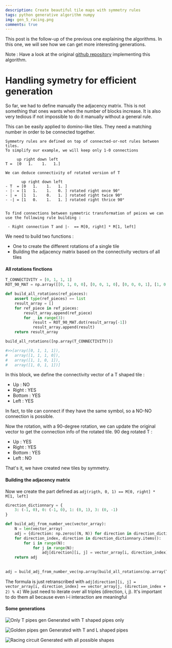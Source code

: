 ```yaml
---
description: Create beautiful tile maps with symmetry rules
tags: python generative algorithm numpy 
img: gen_5_racing.png
comments: true
---
```


This post is the follow-up of the previous one explaining the algorithms. In this one, we will see how we can get more interesting generations.

Note : Have a look at the original [github repository](https://github.com/mxgmn/WaveFunctionCollapse) implementing this algorithm.


# Handling symetry for efficient generation

So far, we had to define manually the adjacency matrix. This is not something that ones wants when the number of blocks increase. It is also very tedious if not impossible to do it manually without a general rule.

This can be easily applied to domino-like tiles.
They need a matching number in order to be connected together.

```
Symmetry rules are defined on top of connected-or-not rules between tiles.
To simplify our example, we will keep only 1-0 connections
 
     up right down left 
T =  [0   1.    1.   1.]

We can deduce connectivity of rotated version of T

       up right down left 
- T  = [0   1.    1.   1. ]
- |- = [1   1.    1.   0. ] rotated right once 90° 
- | =  [1   1.    0.   1. ] rotated right twice 90° 
- -| = [1   0.    1.   1. ] rotated right thrice 90° 


To find connections between symmetric transformation of peices we can use the following rule building : 

 - Right connection T and |-  == M[0, right] * M[1, left]
```

We need to build two functions : 
- One to create the different rotations of a single tile
- Building the adjacency matrix based on the connectivity vectors of all tiles


#### All rotations finctions

```python
T_CONNECTIVITY = [0, 1, 1, 1]
ROT_90_MAT = np.array([[0, 1, 0, 0], [0, 0, 1, 0], [0, 0, 0, 1], [1, 0, 0, 0]])

def build_all_rotations(ref_pieces):
    assert type(ref_pieces) == list
    result_array = []
    for ref_piece in ref_pieces:
        result_array.append(ref_piece)
        for _ in range(3):
            result = ROT_90_MAT.dot(result_array[-1])
            result_array.append(result)
    return result_array

build_all_rotations([np.array(T_CONNECTIVITY)])

#>>[array([0, 1, 1, 1]),
#   array([1, 1, 1, 0]),
#   array([1, 1, 0, 1]),
#   array([1, 0, 1, 1])]
```

In this block, we define the connectivity vector of a T shaped tile : 
- Up : NO
- Right : YES
- Bottom : YES
- Left : YES

In fact, to tile can connect if they have the same symbol, so a NO-NO connection is possible.

Now the rotation, with a 90-degree rotation, we can update the original vector to get the connection info of the rotated tile.
90 deg rotated T : 
- Up : YES
- Right : YES
- Bottom : YES
- Left : NO

That's it, we have created new tiles by symmetry.


#### Building the adjacency matrix

Now we create the part defined as `adj(rigth, 0, 1) == M[0, right] * M[1, left]`

```python
direction_dictionnary = {
    3: (-1, 0), 0: (-1, 0), 1: (0, 1), 3: (0, -1)
}

def build_adj_from_number_vec(vector_array):
    N = len(vector_array)
    adj = {direction: np.zeros((N, N)) for direction in direction_dictionnary.values()}
    for direction_index, direction in direction_dictionnary.items():
        for i in range(N):
            for j in range(N):
                adj[direction][i, j] = vector_array[i, direction_index] == vector_array[j, (direction_index + 2) % 4] 
    return adj
    
    
adj = build_adj_from_number_vec(np.array(build_all_rotations(np.array(T_CONNECTIVITY))))
```

The formula is just retranscribed with `adj[direction][i, j] = vector_array[i, direction_index] == vector_array[j, (direction_index + 2) % 4]`
We just need to iterate over all triples (direction, i, j). It's important to do them all because even i-i interaction are meaningful


#### Some generations

![Only T pipes gen]({{site.baseurl}}/assets/img/gen_4.png)
Generated with T shaped pipes only

![Golden pipes gen]({{site.baseurl}}/assets/img/gen_1.png)
Generated with T and L shaped pipes

![Racing circuit]({{site.baseurl}}/assets/img/gen_5_racing.png)
Generated with all possible shapes



